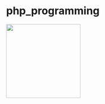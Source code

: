 # php_programming
<img src="https://mikl5.github.io/afpaDev/src/img/php.gif" width="200" height="200" justify-content="center">

